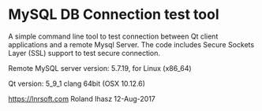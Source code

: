 # MySQL DB Connection test tool

A simple command line tool to test connection between Qt client applications and a remote Mysql Server. The code includes Secure Sockets Layer (SSL) support to test secure connection. 

Remote MySQL server version: 5.7.19, for Linux (x86_64)

Qt version: 5_9_1 clang 64bit (OSX 10.12.6)

https://lnrsoft.com
Roland Ihasz 12-Aug-2017
